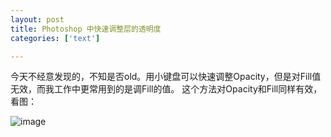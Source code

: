 ```yaml
---
layout: post
title: Photoshop 中快速调整层的透明度
categories: ['text']

---
```


今天不经意发现的，不知是否old。用小键盘可以快速调整Opacity，但是对Fill值无效，而我工作中更常用到的是调Fill的值。 这个方法对Opacity和Fill同样有效，看图：

![image](http://fangming.li/wimgs/blog/ps-opacity.gif)
